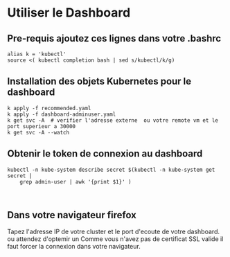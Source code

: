 # Utiliser le Dashboard

## Pre-requis ajoutez ces lignes dans votre .bashrc
```shell
alias k = 'kubectl'
source <( kubectl completion bash | sed s/kubectl/k/g)
```
## Installation des objets Kubernetes pour le dashboard
```shell
k apply -f recommended.yaml 
k apply -f dashboard-adminuser.yaml
k get svc -A  # verifier l'adresse externe  ou votre remote vm et le port superieur a 30000
k get svc -A --watch 
```


## Obtenir le token de connexion au dashboard
```shell script
kubectl -n kube-system describe secret $(kubectl -n kube-system get secret |
    grep admin-user | awk '{print $1}' )
        
     
```
## Dans votre navigateur firefox 
Tapez l'adresse IP de votre cluster et le port d'ecoute de votre dashboard. 
ou attendez d'optemir un 
Comme vous n'avez pas de certificat SSL valide il faut forcer la connexion dans votre navigateur.


